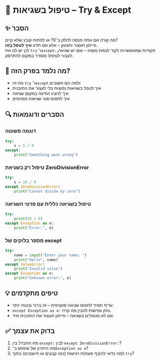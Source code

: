 # 📘 טיפול בשגיאות – Try & Except

## ✨ הסבר

מה קורה אם אתה מנסה לחלק ב־0? או לפתוח קובץ שלא קיים?  
פייתון תעצור ותצעק – אלא אם תדע **איך לטפל בזה**.  
לכן יש לנו את `try` ו־`except`: פקודות שמאפשרות לקוד לנסות משהו – ואם יש שגיאה, לעבור לטיפול מסודר במקום להתרסק.

## 🧠 מה נלמד בפרק הזה?
- מה זה `try` ו־`except` ולמה הם חשובים
- איך לטפל בשגיאות נפוצות בלי לעצור את התוכנית
- איך להציג הודעה במקום שגיאה
- איך לתפוס סוגי שגיאות מסוימים

## 🔍 הסברים ודוגמאות

### דוגמה פשוטה
```python
try:
    x = 5 / 0
except:
    print("Something went wrong")
```

### טיפול רק בשגיאת ZeroDivisionError
```python
try:
    x = 10 / 0
except ZeroDivisionError:
    print("Cannot divide by zero")
```

### טיפול בשגיאה כללית עם פרטי השגיאה
```python
try:
    print(10 / 0)
except Exception as e:
    print("Error:", e)
```

### מספר בלוקים של except
```python
try:
    name = input("Enter your name: ")
    print("Hello", name)
except ValueError:
    print("Invalid value")
except Exception as e:
    print("Unknown error:", e)
```

## 💡 טיפים מתקדמים

* עדיף תמיד לתפוס שגיאה ספציפית – זה ברור ובטוח יותר.
* `except Exception as e:` נותן גמישות להבין מה קרה.
* אם לא מטפלים בשגיאה – פייתון תעצור את התוכנית מיד.

## ✅ בדוק את עצמך

1. מה ההבדל בין `except:` לבין `except ZeroDivisionError:`?
2. מה היתרון של שימוש ב־`Exception as e`?
3. למה כדאי להקיף פעולות רגישות (כמו קבצים או חישובים) בתוך `try`?
